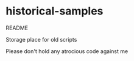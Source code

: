 historical-samples
==================

README

Storage place for old scripts

Please don't hold any atrocious code against me